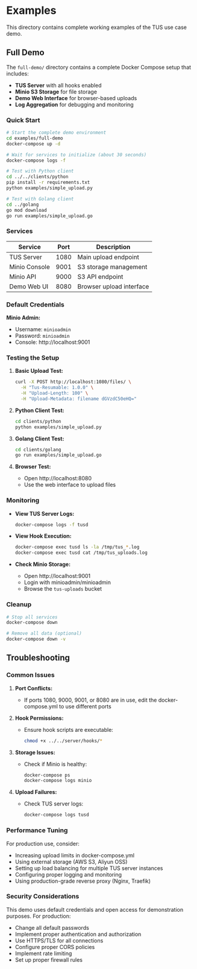 # Examples

This directory contains complete working examples of the TUS use case demo.

## Full Demo

The `full-demo/` directory contains a complete Docker Compose setup that includes:

- **TUS Server** with all hooks enabled
- **Minio S3 Storage** for file storage
- **Demo Web Interface** for browser-based uploads
- **Log Aggregation** for debugging and monitoring

### Quick Start

```bash
# Start the complete demo environment
cd examples/full-demo
docker-compose up -d

# Wait for services to initialize (about 30 seconds)
docker-compose logs -f

# Test with Python client
cd ../../clients/python
pip install -r requirements.txt
python examples/simple_upload.py

# Test with Golang client  
cd ../golang
go mod download
go run examples/simple_upload.go
```

### Services

| Service | Port | Description |
|---------|------|-------------|
| TUS Server | 1080 | Main upload endpoint |
| Minio Console | 9001 | S3 storage management |
| Minio API | 9000 | S3 API endpoint |
| Demo Web UI | 8080 | Browser upload interface |

### Default Credentials

**Minio Admin:**
- Username: `minioadmin`
- Password: `minioadmin`
- Console: http://localhost:9001

### Testing the Setup

1. **Basic Upload Test:**
   ```bash
   curl -X POST http://localhost:1080/files/ \
     -H "Tus-Resumable: 1.0.0" \
     -H "Upload-Length: 100" \
     -H "Upload-Metadata: filename dGVzdC50eHQ="
   ```

2. **Python Client Test:**
   ```bash
   cd clients/python
   python examples/simple_upload.py
   ```

3. **Golang Client Test:**
   ```bash
   cd clients/golang
   go run examples/simple_upload.go
   ```

4. **Browser Test:**
   - Open http://localhost:8080
   - Use the web interface to upload files

### Monitoring

- **View TUS Server Logs:**
  ```bash
  docker-compose logs -f tusd
  ```

- **View Hook Execution:**
  ```bash
  docker-compose exec tusd ls -la /tmp/tus_*.log
  docker-compose exec tusd cat /tmp/tus_uploads.log
  ```

- **Check Minio Storage:**
  - Open http://localhost:9001
  - Login with minioadmin/minioadmin
  - Browse the `tus-uploads` bucket

### Cleanup

```bash
# Stop all services
docker-compose down

# Remove all data (optional)
docker-compose down -v
```

## Troubleshooting

### Common Issues

1. **Port Conflicts:**
   - If ports 1080, 9000, 9001, or 8080 are in use, edit the docker-compose.yml to use different ports

2. **Hook Permissions:**
   - Ensure hook scripts are executable:
     ```bash
     chmod +x ../../server/hooks/*
     ```

3. **Storage Issues:**
   - Check if Minio is healthy:
     ```bash
     docker-compose ps
     docker-compose logs minio
     ```

4. **Upload Failures:**
   - Check TUS server logs:
     ```bash
     docker-compose logs tusd
     ```

### Performance Tuning

For production use, consider:

- Increasing upload limits in docker-compose.yml
- Using external storage (AWS S3, Aliyun OSS)
- Setting up load balancing for multiple TUS server instances
- Configuring proper logging and monitoring
- Using production-grade reverse proxy (Nginx, Traefik)

### Security Considerations

This demo uses default credentials and open access for demonstration purposes. For production:

- Change all default passwords
- Implement proper authentication and authorization
- Use HTTPS/TLS for all connections
- Configure proper CORS policies
- Implement rate limiting
- Set up proper firewall rules